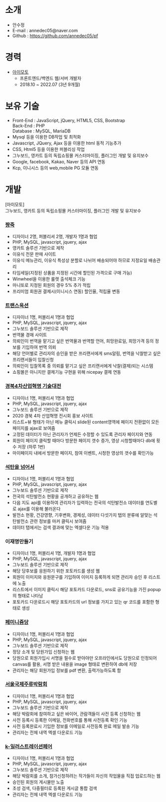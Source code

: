 # 소개
<ul>
  <li>안수정</li>
  <li>E-mail : annedec05@naver.com</li>
  <li>Github : <a href="https://github.com/annedec05/pf">https://github.com/annedec05/pf</a></li>
</ul>

# 경력
<ul>
  <li>
    <a href="https://www.ilogin.co.kr" target="_blank">아이모토</a>
    <ul>
      <li>프론트엔드/백엔드 웹/서버 개발자</li>
      <li>2018.10 ~ 2022.07 (3년 9개월)</li>
    </ul>
  </li>
</ul>

# 보유 기술
<ul>
  <li>
    Front-End : JavaScript, jQuery, HTML5, CSS, Bootstrap<br>
    Back-End : PHP<br>
    Database : MySQL, MariaDB
  </li>
  <li>Mysql 등을 이용한 DB작업 및 최적화</li>
  <li>Javascript, JQuery, Ajax 등을 이용한 html 동적 기능추가</li>
  <li>CSS, Html5 등을 이용한 퍼블리싱 작업</li>
  <li>그누보드, 영카트 등의 독립쇼핑몰 커스터마이징, 플러그인 개발 및 유지보수</li>
  <li>Google, facebook, Kakao, Naver 등의 API 연동</li>
  <li>Kcp, 이니시스 등의 web,mobile PG 모듈 연동</li>
</ul>

# 개발

[아이모토]<br>
그누보드, 영카트 등의 독립쇼핑몰 커스터마이징, 플러그인 개발 및 유지보수<br>

<h3><a href="http://www.jjangjuk.com" target="_blank">짱죽</a></h3>
<ul>
  <li>디자이너 2명, 퍼블리셔 2명, 개발자 1명과 협업</li>
  <li>PHP, MySQL, javascript, jquery, ajax</li>
  <li>영카트 솔루션 기반으로 제작</li>
  <li>이유식 전문 판매 사이트</li>
  <li>이유식 메뉴관리, 이유식 특성상 분할로 나뉘어 배송되어야 하므로 지정요일 배송관리</li>
  <li>타임세일(지정된 상품을 지정된 시간에 할인된 가격으로 구매 가능)</li>
  <li>Winwheel을 이용한 룰렛 출석체크 기능</li>
  <li>마니또로 지정된 회원의 경우 5% 추가 적립</li>
  <li>프리미엄 회원권 결제시(이니시스 연동) 할인율, 적립율 변동</li>
</ul>

<h3><a href="https://transauction.co.kr" target="_blank">트랜스옥션</a></h3>
<ul>
  <li>디자이너 1명, 퍼블리셔 1명과 협업</li>
  <li>PHP, MySQL, javascript, jquery, ajax</li>
  <li>그누보드 솔루션 기반으로 제작</li>
  <li>번역물 경매 사이트</li>
  <li>의뢰인이 번역을 맡기고 싶은 번역물과 번역할 언어, 희망완료일, 희망가격 등의 정보를 기입하여 번역 의뢰</li>
  <li>해당 언어별로 관리자의 승인을 받은 프리랜서에게 sms알림, 번역을 낙찰받고 싶은 프리랜서들이 입찰신청</li>
  <li>의뢰인이 입찰목록 중 의뢰를 맡기고 싶은 프리랜서에게 낙찰(결제)되는 시스템</li>
  <li>쇼핑몰은 아니지만 결제기능 구현을 위해 nicepay 결제 연동</li>
</ul>

<h3><a href="http://kbsart.ilogin.pe.kr" target="_blank">경북4차산업혁명 기술대전</a></h3>
<ul>
  <li>디자이너 1명, 퍼블리셔 1명과 협업</li>
  <li>PHP, MySQL, javascript, jquery, ajax</li>
  <li>그누보드 솔루션 기반으로 제작</li>
  <li>2020 경북 4차 산업혁명 전시회 홍보 사이트</li>
  <li>리스트+뷰 형태가 아닌 메뉴 클릭시 slide된 content영역에 페이지 전환없이 모든 페이지를 ajax로 보여줌</li>
  <li>고정된 데이터가 아닌 관리자가 언제든 수정할 수 있도록 관리자 페이지와 연동</li>
  <li>회원이 페이지 클릭할 때마다 방문한 페이지 갯수 증가, 영상 시청할때마다 db에 횟수 저장 (하루 1번)</li>
  <li>마이페이지 내에서 방문한 페이지, 참여 이벤트, 시청한 영상의 갯수를 확인가능</li>
</ul>

<h3><a href="http://beyondcoal.kr" target="_blank">석탄을 넘어서</a></h3>
<ul>
  <li>디자이너 1명, 퍼블리셔 1명과 협업</li>
  <li>PHP, MySQL, javascript, jquery, ajax</li>
  <li>그누보드 솔루션 기반으로 제작</li>
  <li>전국의 석탄발전소 현황을 공개하고 공유하는 웹</li>
  <li>다음 지도 api를 이용하여 관리자가 입력하는 전국의 석탄발전소 데이터를 연도별로 ajax를 이용해 불러온다</li>
  <li>발전소 현황, 건강영향, 기후변화, 경제성, 데이터 다섯가지 탭의 분류에 알맞는 석탄발전소 관련 정보를 마커 클릭시 보여줌</li>
  <li>데이터 탭에서는 검색 결과에 맞는 엑셀다운 기능 적용</li>
</ul>

<h3>이재명만들기</h3>
<ul>
  <li>디자이너 1명, 퍼블리셔 1명, 개발자 1명과 협업</li>
  <li>PHP, MySQL, javascript, jquery, ajax</li>
  <li>그누보드 솔루션 기반으로 제작</li>
  <li>해당 당후보를 응원하기 위한 포토카드를 생성 웹</li>
  <li>회원이 이미지와 응원문구를 기입하여 이미지 등록하게 되면 관리자 승인 후 리스트에 노출</li>
  <li>리스트에서 이미지 클릭시 해당 포토카드 다운로드, sns로 공유기능을 가진 popup의 형태로 나타남</li>
  <li>포토카드 다운로드시 해당 포토카드의 url 정보를 가지고 있는 qr 코드를 포함한 형태로 생성</li>
</ul>

<h3><a href="http://femiparty.org" target="_blank">페미니즘당</a></h3>
<ul>
  <li>디자이너 1명, 퍼블리셔 1명과 협업</li>
  <li>PHP, MySQL, javascript, jquery, ajax</li>
  <li>그누보드 솔루션 기반으로 제작</li>
  <li>정당 소개 및 당원가입 신청하는 웹</li>
  <li>당원으로 회원가입시 서명을 필수로 받아야만 오프라인에서도 당원으로 인정되어<br>
  canvas를 활용, 서명 받은 내용을 image 형태로 변환하여 db에 저장</li>
  <li>관리자는 해당 회원가입 정보를 pdf 변환, 출력가능하도록 함</li>
</ul>

<h3><a href="http://www.siwse.com" target="_blank">서울국제주류박람회</a></h3>
<ul>
  <li>디자이너 1명, 퍼블리셔 1명과 협업</li>
  <li>PHP, MySQL, javascript, jquery, ajax</li>
  <li>그누보드 솔루션 기반으로 제작</li>
  <li>해당 박람회에 참여하고 싶은 바이어, 관람객들이 사전 등록 신청하는 웹</li>
  <li>사전 등록시 등록한 이메일, 전화번호를 통해 사전등록 확인 기능</li>
  <li>사전 등록완료시 기입한 정보를 이메일로 사전등록 완료 메일 발송 기능</li>
  <li>관리자는 전체 내역 엑셀 다운로드 기능</li>
</ul>

<h3><a href="http://k-illustrationfair.com" target="_blank">k-일러스트레이션페어</a></h3>
<ul>
  <li>디자이너 1명, 퍼블리셔 1명과 협업</li>
  <li>PHP, MySQL, javascript, jquery, ajax</li>
  <li>그누보드 솔루션 기반으로 제작</li>
  <li>해당 박람회를 소개, 참가신청하려는 작가들이 자신의 작업물을 직접 업로드하는 웹</li>
  <li>승인된 회원의 게시물만 노출</li>
  <li>초성 검색, 다중필터로 등록된 게시글 통합 검색</li>
  <li>관리자는 전체 내역 엑셀 다운로드 기능</li>
</ul>

